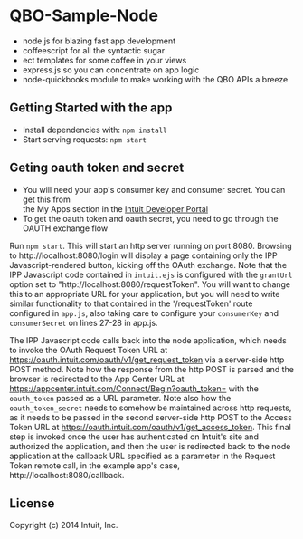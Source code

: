 # QBO-Sample-Node
 * node.js for blazing fast app development
 * coffeescript for all the syntactic sugar
 * ect templates for some coffee in your views
 * express.js so you can concentrate on app logic
 * node-quickbooks module to make working with the QBO APIs a breeze

## Getting Started with the app
* Install dependencies with: `npm install`
* Start serving requests: `npm start`

## Geting oauth token and secret
* You will need your app's consumer key and consumer secret. You can get this from  
 the My Apps section in the [Intuit Developer Portal](https://qa-developer.intuit.com/v2)  
* To get the oauth token and oauth secret, you need to go through the OAUTH exchange flow  

Run `npm start`. This will start an http server running on port 8080. Browsing to http://localhost:8080/login will display a page containing only the IPP Javascript-rendered button, kicking off the OAuth exchange. Note that the IPP Javascript code contained in `intuit.ejs` is configured with the `grantUrl` option set to "http://localhost:8080/requestToken". You will want to change this to an appropriate URL for your application, but you will need to write similar functionality to that contained in the  '/requestToken' route configured in `app.js`, also taking care to configure your `consumerKey` and `consumerSecret` on lines 27-28 in app.js.

The IPP Javascript code calls back into the node application, which needs to invoke the OAuth Request Token URL at https://oauth.intuit.com/oauth/v1/get_request_token via a server-side http POST method. Note how the response from the http POST is parsed and the browser is redirected to the App Center URL at https://appcenter.intuit.com/Connect/Begin?oauth_token= with the `oauth_token` passed as a URL parameter. Note also how the `oauth_token_secret` needs to somehow be maintained across http requests, as it needs to be passed in the second server-side http POST to the Access Token URL at https://oauth.intuit.com/oauth/v1/get_access_token. This final step is invoked once the user has authenticated on Intuit's site and authorized the application, and then the user is redirected back to the node application at the callback URL specified as a parameter in the Request Token remote call, in the example app's case, http://localhost:8080/callback.


## License
Copyright (c) 2014 Intuit, Inc.  
